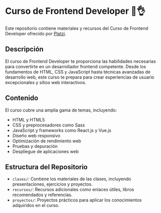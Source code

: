 # Curso de Frontend Developer 🚀👌

Este repositorio contiene materiales y recursos del Curso de Frontend Developer ofrecido por [Platzi](https://platzi.com/).

## Descripción 

El curso de Frontend Developer te proporciona las habilidades necesarias para convertirte en un desarrollador frontend competente. Desde los fundamentos de HTML, CSS y JavaScript hasta técnicas avanzadas de desarrollo web, este curso te prepara para crear experiencias de usuario excepcionales y sitios web interactivos.

## Contenido

El curso cubre una amplia gama de temas, incluyendo:

- HTML y HTML5
- CSS y preprocesadores como Sass
- JavaScript y frameworks como React.js y Vue.js
- Diseño web responsivo
- Optimización de rendimiento web
- Pruebas y depuración
- Despliegue de aplicaciones web

## Estructura del Repositorio

- `clases/`: Contiene los materiales de las clases, incluyendo presentaciones, ejercicios y proyectos.
- `recursos/`: Recursos adicionales como enlaces útiles, libros recomendados y referencias.
- `proyectos/`: Proyectos prácticos para aplicar los conocimientos adquiridos en el curso.
